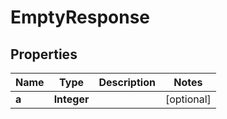 

# EmptyResponse

## Properties

Name | Type | Description | Notes
------------ | ------------- | ------------- | -------------
**a** | **Integer** |  |  [optional]




